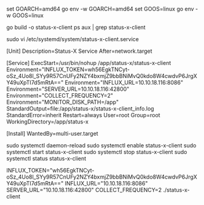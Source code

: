 

set GOARCH=amd64
go env -w GOARCH=amd64
set GOOS=linux
go env -w GOOS=linux

go build -o status-x-client
ps aux | grep status-x-client


sudo vi /etc/systemd/system/status-x-client.service

[Unit]
Description=Status-X Service
After=network.target

[Service]
ExecStart=/usr/bin/nohup /app/status-x/status-x-client
Environment="INFLUX_TOKEN=wh56EgkTNCyt-oSz_4Uo8l_SYy9R57CnUFy2NZY4bxmjZ9bbBNiMvQ0kdo8W4cwdvP6JrgXY49uXpTI7d5mRtA=="
Environment="INFLUX_URL=10.10.18.116:8086"
Environment="SERVER_URL=10.10.18.116:42800"
Environment="COLLECT_FREQUENCY=2"
Environment="MONITOR_DISK_PATH=/app"
StandardOutput=file:/app/status-x/status-x-client_info.log
StandardError=inherit
Restart=always
User=root
Group=root
WorkingDirectory=/app/status-x

[Install]
WantedBy=multi-user.target

sudo systemctl daemon-reload
sudo systemctl enable status-x-client
sudo systemctl start status-x-client
sudo systemctl stop status-x-client
sudo systemctl status status-x-client




INFLUX_TOKEN="wh56EgkTNCyt-oSz_4Uo8l_SYy9R57CnUFy2NZY4bxmjZ9bbBNiMvQ0kdo8W4cwdvP6JrgXY49uXpTI7d5mRtA==" INFLUX_URL="10.10.18.116:8086" SERVER_URL="10.10.18.116:42800" COLLECT_FREQUENCY=2 ./status-x-client
